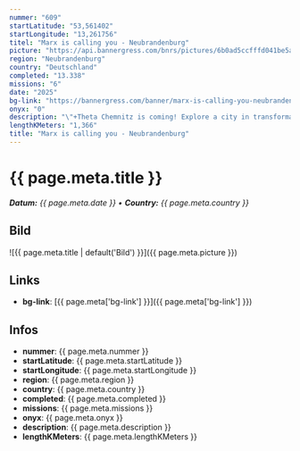 ```yaml
---
nummer: "609"
startLatitude: "53,561402"
startLongitude: "13,261756"
titel: "Marx is calling you - Neubrandenburg"
picture: "https://api.bannergress.com/bnrs/pictures/6b0ad5ccfffd041be5a78ec6f05071c3"
region: "Neubrandenburg"
country: "Deutschland"
completed: "13.338"
missions: "6"
date: "2025"
bg-link: "https://bannergress.com/banner/marx-is-calling-you-neubrandenburg-459a"
onyx: "0"
description: "\"+Theta Chemnitz is coming! Explore a city in transformation from industrial heritage and stunning architecture to cultural diversity. As ECoC 2025, Chemnitz invites you to C the Unseen!\""
lengthKMeters: "1,366"
title: "Marx is calling you - Neubrandenburg"
---
```


# {{ page.meta.title }}
_**Datum:** {{ page.meta.date }} • **Country:** {{ page.meta.country }}_

## Bild
![{{ page.meta.title | default('Bild') }}]({{ page.meta.picture }})

## Links
- **bg-link**: [{{ page.meta['bg-link'] }}]({{ page.meta['bg-link'] }})

## Infos
- **nummer**: {{ page.meta.nummer }}
- **startLatitude**: {{ page.meta.startLatitude }}
- **startLongitude**: {{ page.meta.startLongitude }}
- **region**: {{ page.meta.region }}
- **country**: {{ page.meta.country }}
- **completed**: {{ page.meta.completed }}
- **missions**: {{ page.meta.missions }}
- **onyx**: {{ page.meta.onyx }}
- **description**: {{ page.meta.description }}
- **lengthKMeters**: {{ page.meta.lengthKMeters }}

